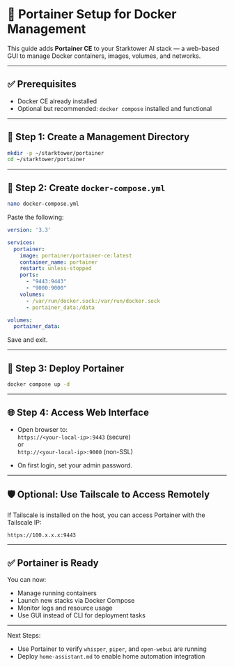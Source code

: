 # 🧭 Portainer Setup for Docker Management

This guide adds **Portainer CE** to your Starktower AI stack — a web-based GUI to manage Docker containers, images, volumes, and networks.

---

## ✅ Prerequisites

- Docker CE already installed  
- Optional but recommended: `docker compose` installed and functional

---

## 🧱 Step 1: Create a Management Directory

```bash
mkdir -p ~/starktower/portainer
cd ~/starktower/portainer
```

---

## 📝 Step 2: Create `docker-compose.yml`

```bash
nano docker-compose.yml
```

Paste the following:

```yaml
version: '3.3'

services:
  portainer:
    image: portainer/portainer-ce:latest
    container_name: portainer
    restart: unless-stopped
    ports:
      - "9443:9443"
      - "9000:9000"
    volumes:
      - /var/run/docker.sock:/var/run/docker.sock
      - portainer_data:/data

volumes:
  portainer_data:
```

Save and exit.

---

## 🚀 Step 3: Deploy Portainer

```bash
docker compose up -d
```

---

## 🌐 Step 4: Access Web Interface

- Open browser to:  
  `https://<your-local-ip>:9443` (secure)  
  or  
  `http://<your-local-ip>:9000` (non-SSL)

- On first login, set your admin password.

---

## 🛡 Optional: Use Tailscale to Access Remotely

If Tailscale is installed on the host, you can access Portainer with the Tailscale IP:

```
https://100.x.x.x:9443
```

---

## ✅ Portainer is Ready

You can now:

- Manage running containers
- Launch new stacks via Docker Compose
- Monitor logs and resource usage
- Use GUI instead of CLI for deployment tasks

---

Next Steps:

- Use Portainer to verify `whisper`, `piper`, and `open-webui` are running
- Deploy `home-assistant.md` to enable home automation integration
